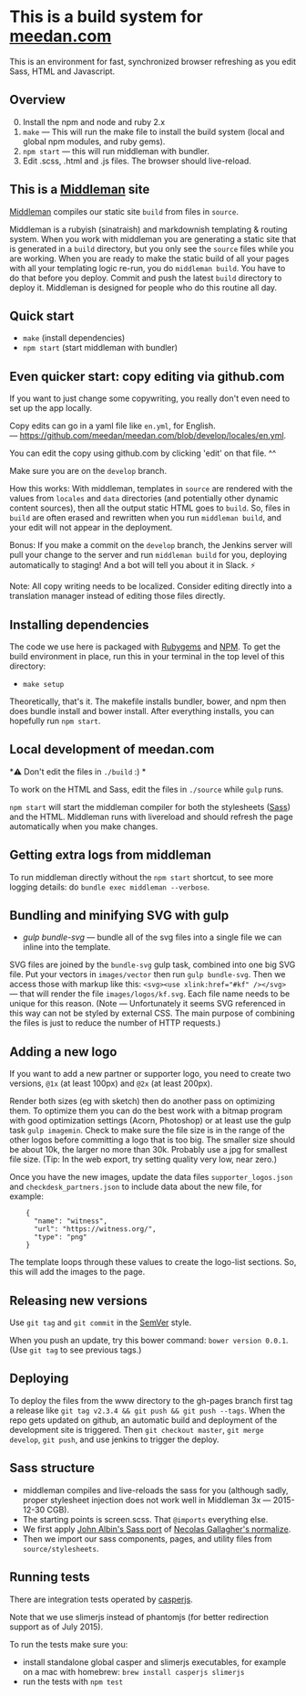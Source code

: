 # This is a build system for [meedan.com](http://meedan.com)

This is an environment for fast, synchronized browser refreshing as you edit Sass, HTML and Javascript.

## Overview

0. Install the npm and node and ruby 2.x
1. `make` — This will run the make file to install the build system (local and global npm modules, and ruby gems).
2. `npm start` — this will run middleman with bundler.
3. Edit .scss, .html and .js files. The browser should live-reload.

## This is a [Middleman](http://middlemanapp.com/) site

[Middleman](http://middlemanapp.com/) compiles our static site `build` from files in `source`.

Middleman is a rubyish (sinatraish) and markdownish templating & routing system. When you work with middleman you are generating a static site that is generated in a `build` directory, but you only see the `source` files while you are working. When you are ready to make the static build of all your pages with all your templating logic re-run, you do `middleman build`. You have to do that before you deploy. Commit and push the latest `build` directory to deploy it. Middleman is designed for people who do this routine all day. 

## Quick start

* `make` (install dependencies)
* `npm start` (start middleman with bundler)

## Even quicker start: copy editing via github.com

If you want to just change some copywriting, you really don't even need to set up the app locally.

Copy edits can go in a yaml file like `en.yml`, for English.— https://github.com/meedan/meedan.com/blob/develop/locales/en.yml.

You can edit the copy using github.com by clicking 'edit' on that file. ^^

Make sure you are on the `develop` branch. 

How this works: With middleman, templates in `source` are rendered with the values from `locales` and `data` directories (and potentially other dynamic content sources), then all the output static HTML goes to `build`. So, files in `build` are often erased and rewritten when you run `middleman build`, and your edit will not appear in the deployment.

Bonus: If you make a commit on the `develop` branch, the Jenkins server will pull your change to the server and run `middleman build` for you, deploying automatically to staging! And a bot will tell you about it in Slack. :zap:

Note: All copy writing needs to be localized. Consider editing directly into a translation manager instead of editing those files directly. 

## Installing dependencies

The code we use here is packaged with [Rubygems](http://rubygems.com/) and [NPM](https://www.npmjs.com/ "npm"). To get the build environment in place, run this in your terminal in the top level of this directory: 

  * `make setup`

Theoretically, that's it. The makefile installs bundler, bower, and npm then does bundle install and bower install. After everything installs, you can hopefully run `npm start`.

## Local development of meedan.com

*:warning: Don't edit the files in `./build` :) * 

To work on the HTML and Sass, edit the files in `./source` while `gulp` runs.

`npm start` will start the middleman compiler for both the stylesheets ([Sass](sass-lang.com/)) and the HTML. Middleman runs with livereload and should refresh the page automatically when you make changes.

## Getting extra logs from middleman

To run middleman directly without the `npm start` shortcut, to see more logging details: do `bundle exec middleman --verbose`.

## Bundling and minifying SVG with gulp 

- *gulp bundle-svg* — bundle all of the svg files into a single file we can inline into the template.

SVG files are joined by the `bundle-svg` gulp task, combined into one big SVG file. Put your vectors in `images/vector` then run `gulp bundle-svg`. Then we access those with markup like this: `<svg><use xlink:href="#kf" /></svg>` — that will render the file `images/logos/kf.svg`. Each file name needs to be unique for this reason. (Note — Unfortunately it seems SVG referenced in this way can not be styled by external CSS. The main purpose of combining the files is just to reduce the number of HTTP requests.)

## Adding a new logo 

If you want to add a new partner or supporter logo, you need to create two versions, `@1x` (at least 100px) and `@2x` (at least 200px).

Render both sizes (eg with sketch) then do another pass on optimizing them. To optimize them you can do the best work with a bitmap program with good optimization settings (Acorn, Photoshop) or at least use the gulp task `gulp imagemin`. Check to make sure the file size is in the range of the other logos before committing a logo that is too big. The smaller size should be about 10k, the larger no more than 30k. Probably use a jpg for smallest file size. (Tip: In the web export, try setting quality very low, near zero.)

Once you have the new images, update the data files `supporter_logos.json` and `checkdesk_partners.json` to include data about the new file, for example:

        {
          "name": "witness",
          "url": "https://witness.org/",
          "type": "png"
        }

The template loops through these values to create the logo-list sections. So, this will add the images to the page.

## Releasing new versions

Use `git tag` and `git commit` in the [SemVer](http://semver.org/) style.

When you push an update, try this bower command: `bower version 0.0.1`. (Use `git tag` to see previous tags.)

## Deploying

To deploy the files from the www directory to the gh-pages branch first tag a release like `git tag v2.3.4 && git push && git push --tags`.
When the repo gets updated on github, an automatic build and deployment of the development site is triggered.
Then `git checkout master`, `git merge develop`, `git push`, and use jenkins to trigger the deploy.

## Sass structure

- middleman compiles and live-reloads the sass for you (although sadly, proper stylesheet injection does not work well in Middleman 3x — 2015-12-30 CGB).
- The starting points is screen.scss. That `@imports` everything else.
- We first apply [John Albin's Sass port](https://github.com/JohnAlbin/normalize-scss) of [Necolas Gallagher's normalize](https://github.com/necolas/normalize.css).
- Then we import our sass components, pages, and utility files from `source/stylesheets`.

## Running tests

There are integration tests operated by [casperjs](http://casperjs.org/ "CasperJS, a navigation scripting and testing utility for PhantomJS and SlimerJS").  

Note that we use slimerjs instead of phantomjs (for better redirection support as of July 2015).

To run the tests make sure you:

- install standalone global casper and slimerjs executables, for example on a mac with homebrew: `brew install casperjs slimerjs`
- run the tests with `npm test`